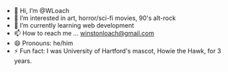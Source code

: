 - 👋 Hi, I’m @WLoach
- 👀 I’m interested in art, horror/sci-fi movies, 90's alt-rock
- 🌱 I’m currently learning web development
- 📫 How to reach me ... winstonloach@gmail.com
- 😄 Pronouns: he/him
- ⚡ Fun fact: I was University of Hartford's mascot, Howie the Hawk, for 3 years.
